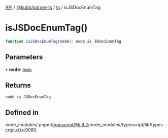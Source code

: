 [API](../../../../../packages.md) / [@kubb/parser-ts](../../../index.md) / [ts](../index.md) / isJSDocEnumTag

# isJSDocEnumTag()

```ts
function isJSDocEnumTag(node): node is JSDocEnumTag
```

## Parameters

• **node**: [`Node`](../interfaces/Node.md)

## Returns

`node is JSDocEnumTag`

## Defined in

node\_modules/.pnpm/typescript@5.6.2/node\_modules/typescript/lib/typescript.d.ts:9060
